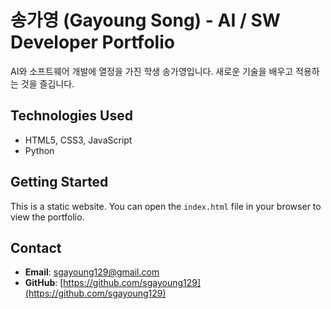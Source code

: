 # 송가영 (Gayoung Song) - AI / SW Developer Portfolio

AI와 소프트웨어 개발에 열정을 가진 학생 송가영입니다. 새로운 기술을 배우고 적용하는 것을 즐깁니다.

## Technologies Used

- HTML5, CSS3, JavaScript
- Python

## Getting Started

This is a static website. You can open the `index.html` file in your browser to view the portfolio.

## Contact 
 
- **Email**: sgayoung129@gmail.com
- **GitHub**: [https://github.com/sgayoung129](https://github.com/sgayoung129)